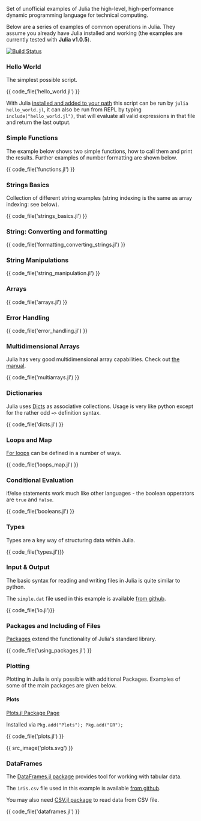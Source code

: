 Set of unofficial examples of Julia the high-level, high-performance dynamic programming language for technical computing.

Below are a series of examples of common operations in Julia. They assume you already have Julia installed and working
(the examples are currently tested with **Julia v1.0.5**).

[![Build Status](https://travis-ci.org/samuelcolvin/JuliaByExample.svg?branch=master)](https://travis-ci.org/samuelcolvin/JuliaByExample)

### Hello World

The simplest possible script.

{{ code_file('hello_world.jl') }}

With Julia [installed and added to your path](https://julialang.org/downloads/)
this script can be run by `julia hello_world.jl`, it can also be run from REPL by typing
`include("hello_world.jl")`, that will evaluate all valid expressions in that file and return the last output.

### Simple Functions

The example below shows two simple functions, how to call them and print the results.
Further examples of number formatting are shown below.

{{ code_file('functions.jl') }}

### Strings Basics

Collection of different string examples (string indexing is the same as array indexing: see below).

{{ code_file('strings_basics.jl') }}

### String: Converting and formatting

{{ code_file('formatting_converting_strings.jl') }}

### String Manipulations

{{ code_file('string_manipulation.jl') }}

### Arrays

{{ code_file('arrays.jl') }}

### Error Handling

{{ code_file('error_handling.jl') }}

### Multidimensional Arrays

Julia has very good multidimensional array capabilities.
Check out [the manual](https://docs.julialang.org/en/v1/manual/arrays/).

{{ code_file('multiarrays.jl') }}

### Dictionaries

Julia uses [Dicts](https://docs.julialang.org/en/v1/base/collections/#Dictionaries-1) as
associative collections. Usage is very like python except for the rather odd `=>` definition syntax.

{{ code_file('dicts.jl') }}

### Loops and Map

[For loops](https://docs.julialang.org/en/v1/manual/control-flow/#man-loops-1)
can be defined in a number of ways.

{{ code_file('loops_map.jl') }}

### Conditional Evaluation

if/else statements work much like other languages -
the boolean opperators are `true` and `false`.

{{ code_file('booleans.jl') }}

### Types

Types are a key way of structuring data within Julia.

{{ code_file('types.jl')}}

### Input & Output

The basic syntax for reading and writing files in Julia is quite similar to python.

The `simple.dat` file used in this example is available
[from github](https://github.com/samuelcolvin/JuliaByExample/blob/master/src/simple.dat).

{{ code_file('io.jl')}}

### Packages and Including of Files

[Packages](https://pkg.julialang.org/docs/)
extend the functionality of Julia's standard library.

{{ code_file('using_packages.jl') }}

### Plotting

Plotting in Julia is only possible with additional Packages.
Examples of some of the main packages are given below.

<!--
TODO:
add comment about py plot

PyPlot needs Python and matplotlib installed [matplotlib.pyplot docs](https://matplotlib.org/api/pyplot_api.html).
-->

#### Plots

[Plots.jl Package Page](http://docs.juliaplots.org/latest/)

Installed via `Pkg.add("Plots"); Pkg.add("GR");`

{{ code_file('plots.jl') }}

{{ src_image('plots.svg') }}

### DataFrames

The [DataFrames.jl package](https://github.com/JuliaStats/DataFrames.jl) provides tool for working with tabular data.

The `iris.csv` file used in this example is available
[from github](https://github.com/samuelcolvin/JuliaByExample/blob/master/src/iris.csv).

You may also need [CSV.jl package](https://github.com/JuliaData/CSV.jl) to read data from CSV file.

{{ code_file('dataframes.jl') }}
